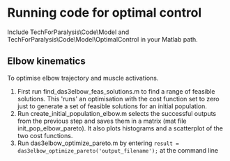 # Running code for optimal control

Include TechForParalysis\Code\Model and TechForParalysis\Code\Model\OptimalControl in your Matlab path.

## Elbow kinematics

To optimise elbow trajectory and muscle activations.

1. First run find_das3elbow_feas_solutions.m to find a range of feasible solutions. This 'runs' an optimisation with the cost function set to zero just to generate a set of feasible solutions for an initial population.
2. Run create_initial_population_elbow.m selects the successful outputs from the previous step and saves them in a matrix (mat file init_pop_elbow_pareto). It also plots histograms and a scatterplot of the two cost functions.
3. Run das3elbow_optimize_pareto.m by entering ```result = das3elbow_optimize_pareto('output_filename');``` at the command line

